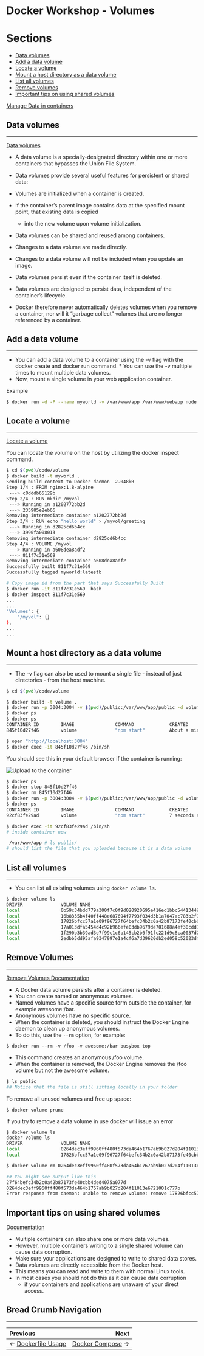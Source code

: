 # Docker Workshop - Volumes

# Sections
* [Data volumes](#data-volumes)
* [Add a data volume](#add-a-data-volume)
* [Locate a volume](#locate-a-volume)
* [Mount a host directory as a data volume](#mount-a-host-directory-as-a-data-volume)
* [List all volumes](#list-all-volumes)
* [Remove volumes](#remove-volumes)
* [Important tips on using shared volumes](#important-tips-on-using-shared-volumes)

[Manage Data in containers](https://docs.docker.com/engine/tutorials/dockervolumes/)

## Data volumes
_________________________

[Data volumes](https://docs.docker.com/engine/tutorials/dockervolumes/#data-volumes)

* A data volume is a specially-designated directory within one or more containers that bypasses the Union File System.
* Data volumes provide several useful features for persistent or shared data:

* Volumes are initialized when a container is created.
* If the container’s parent image contains data at the specified mount point, that existing data is copied
    * into the new volume upon volume initialization.
* Data volumes can be shared and reused among containers.
* Changes to a data volume are made directly.
* Changes to a data volume will not be included when you update an image.
* Data volumes persist even if the container itself is deleted.
* Data volumes are designed to persist data, independent of the container’s lifecycle.
* Docker therefore never automatically deletes volumes when you remove a container, nor will it “garbage collect” volumes that are no longer referenced by a container.

## Add a data volume
_________________________

* You can add a data volume to a container using the -v flag with the docker create and docker run command. * You can use the -v multiple times to mount multiple data volumes.
* Now, mount a single volume in your web application container.

Example
```bash
$ docker run -d -P --name myworld -v /var/www/app /var/www/webapp node server.js
```

## Locate a volume
_________________________

[Locate a volume](https://docs.docker.com/engine/tutorials/dockervolumes/#locate-a-volume)

You can locate the volume on the host by utilizing the docker inspect command.

```bash
$ cd $(pwd)/code/volume
$ docker build -t myworld .
Sending build context to Docker daemon  2.048kB
Step 1/4 : FROM nginx:1.8-alpine
 ---> c0dddb65129b
Step 2/4 : RUN mkdir /myvol
 ---> Running in a1202772bb2d
 ---> 235985e2eb66
Removing intermediate container a1202772bb2d
Step 3/4 : RUN echo "hello world" > /myvol/greeting
 ---> Running in d2825cd6b4cc
 ---> 3990fa008013
Removing intermediate container d2825cd6b4cc
Step 4/4 : VOLUME /myvol
 ---> Running in a608dea8adf2
 ---> 811f7c31e569
Removing intermediate container a608dea8adf2
Successfully built 811f7c31e569
Successfully tagged myworld:latestb

# Copy image id from the part that says Successfully Built
$ docker run -it 811f7c31e569  bash
$ docker inspect 811f7c31e569
...
...
"Volumes": {
    "/myvol": {}
},
...
...
```

## Mount a host directory as a data volume
_________________________

* The -v flag can also be used to mount a single file - instead of just directories - from the host machine.

```bash
$ cd $(pwd)/code/volume

$ docker build -t volume .
$ docker run -p 3004:3004 -v $(pwd)/public:/var/www/app/public -d volume
$ docker ps
$ docker ps
CONTAINER ID        IMAGE               COMMAND             CREATED              STATUS              PORTS                    NAMES
845f10d27f46        volume              "npm start"         About a minute ago   Up About a minute   0.0.0.0:3004->3004/tcp   eager_newton

$ open "http://localhost:3004"
$ docker exec -it 845f10d27f46 /bin/sh
```

You should see this in your default browser if the container is running:

![Upload to the container](../../images/uploadtocontainer.png)

```bash
$ docker ps
$ docker stop 845f10d27f46
$ docker rm 845f10d27f46
$ docker run -p 3004:3004 -v $(pwd)/public:/var/www/app/public -d volume
$ docker ps
CONTAINER ID        IMAGE               COMMAND             CREATED             STATUS              PORTS                    NAMES
92cf83fe29ad        volume              "npm start"         7 seconds ago       Up 5 seconds        0.0.0.0:3004->3004/tcp   silly_ritchie

$ docker exec -it 92cf83fe29ad /bin/sh
# inside container now

 /var/www/app # ls public/
# should list the file that you uploaded because it is a data volume
```

## List all volumes
_________________________

* You can list all existing volumes using `docker volume ls`.

```bash
$ docker volume ls
DRIVER              VOLUME NAME
local               0b59c34bdd779a300f7c0f9d020920695e416ed1bbc54413449f2239b1195317
local               16b8335b4f40ff448e687694f7793f034d3b1a7047ac783b2f7e90e6395fa638
local               17826bfcc57a1e09f96727f64befc34b2c0a42b87173fe40cbb4ded4075a077d
local               17a013dfa5454d4c92b966efe03db9679de701688a4ef30cdd131e8d47fae36e
local               1f290b3b39ad3e7f99c1c6b145cb2b6f91fc221d9c8ca0037d2e186d461df60b
local               2edbb5dd95afa9347997e1a4cf6a7d39620db2ed058c52023df4fc286a7b6936
```

## Remove Volumes
_________________________

[Remove Volumes Documentation](https://docs.docker.com/engine/tutorials/dockervolumes/#remove-volumes)

* A Docker data volume persists after a container is deleted.
* You can create named or anonymous volumes.
* Named volumes have a specific source form outside the container, for example awesome:/bar.
* Anonymous volumes have no specific source.
* When the container is deleted, you should instruct the Docker Engine daemon to clean up anonymous volumes.
* To do this, use the `--rm` option, for example:

`$ docker run --rm -v /foo -v awesome:/bar busybox top`

* This command creates an anonymous /foo volume.
* When the container is removed, the Docker Engine removes the /foo volume but not the awesome volume.

```bash
$ ls public
## Notice that the file is still sitting locally in your folder
```

To remove all unused volumes and free up space:

`$ docker volume prune`

If you try to remove a data volume in use docker will issue an error

```bash
$ docker volume ls
docker volume ls
DRIVER              VOLUME NAME
local               0264dec3eff9960ff480f573da464b1767ab9b027d204f11013e6721001c777b
local               17826bfcc57a1e09f96727f64befc34b2c0a42b87173fe40cbb4ded4075a077d

$ docker volume rm 0264dec3eff9960ff480f573da464b1767ab9b027d204f11013e6721001c777b 17826bfcc57a1e09f96727f64befc34b2c0a42b87173fe40cbb4ded4075a077d

## You might see output like this
27f64befc34b2c0a42b87173fe40cbb4ded4075a077d
0264dec3eff9960ff480f573da464b1767ab9b027d204f11013e6721001c777b
Error response from daemon: unable to remove volume: remove 17826bfcc57a1e09f96727f64befc34b2c0a42b87173fe40cbb4ded4075a077d: volume is in use - [f60a925f4bf7b9339bc5d04de119fc01e30335fd9625390bc66ed974fbc2607a]
```

## Important tips on using shared volumes

[Documentation](https://docs.docker.com/engine/tutorials/dockervolumes/#important-tips-on-using-shared-volumes)

* Multiple containers can also share one or more data volumes.
* However, multiple containers writing to a single shared volume can cause data corruption.
* Make sure your applications are designed to write to shared data stores.
* Data volumes are directly accessible from the Docker host.
* This means you can read and write to them with normal Linux tools.
* In most cases you should not do this as it can cause data corruption
    * if your containers and applications are unaware of your direct access.

## Bread Crumb Navigation
_________________________

Previous | Next
:------- | ---:
← [Dockerfile Usage](../dockerfile/README.md) | [Docker Compose](../docker-compose/README.md) →

